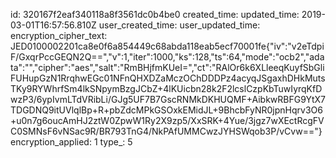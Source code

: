 id: 320167f2eaf340118a8f3561dc0b4be0
created_time: 
updated_time: 2019-03-01T16:57:56.810Z
user_created_time: 
user_updated_time: 
encryption_cipher_text: JED0100002201ca8e0f6a854449c68abda118eab5ecf70001fe{"iv":"v2eTdpiF/GxqrPccGEQN2Q==","v":1,"iter":1000,"ks":128,"ts":64,"mode":"ocb2","adata":"","cipher":"aes","salt":"RmBHjfmKUeI=","ct":"RAlOr6k6XLleeqKuyfSbGliFUHupGzN1RrqhwEGc01NFnQHXDZaMczOChDDDPz4acyqJSgaxhDHkMutsTKy9RYWhrfSm4lkSNpymBzgJCbZ+4lKUicbn28k2F2lcslCzpKbTuwIyrqKfDwzP3/6ypIvmLTdVRibLi/GJg5UF7B7GscRNMkDKHUQMF+AibkwRBFG9YtX7TDGDNQ9itUVlqlBp+R+pbZdcMPkGSOxkEMidJL+9BhcbFyNR0jpnHqrv3O6+u0n7g6oucAmHJ2ztW0ZpwW1Ry2X9zp5/XxSRK+4Yue/3jgz7wXEctRcgFVC0SMNsF6vNSac9R/BR793TnG4/NkPAfUMMCwzJYHSWqob3P/vCvw=="}
encryption_applied: 1
type_: 5
